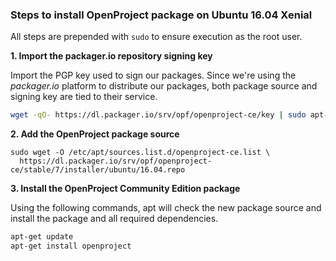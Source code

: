 ### Steps to install OpenProject package on Ubuntu 16.04 Xenial

All steps are prepended with `sudo` to ensure execution as the root user.

**1. Import the packager.io repository signing key**

Import the PGP key used to sign our packages. Since we're using the _packager.io_ platform to distribute our packages, both package source and signing key are tied to their service.

```bash
wget -qO- https://dl.packager.io/srv/opf/openproject-ce/key | sudo apt-key add -
```

**2. Add the OpenProject package source**

```
sudo wget -O /etc/apt/sources.list.d/openproject-ce.list \
  https://dl.packager.io/srv/opf/openproject-ce/stable/7/installer/ubuntu/16.04.repo
```


**3. Install the OpenProject Community Edition package**

Using the following commands, apt will check the new package source and install the package and all required dependencies.

```bash
apt-get update
apt-get install openproject
```
